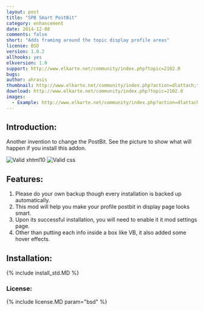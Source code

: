 ```yaml
---
layout: post
title: "SPB Smart PostBit"
category: enhancement
date: 2014-12-08
comments: false
short: "Adds framing around the topic display profile areas"
license: BSD
version: 1.0.2
allhooks: yes
elkversion: 1.0
support: http://www.elkarte.net/community/index.php?topic=2102.0
bugs:
author: ahrasis
thumbnail: http://www.elkarte.net/community/index.php?action=dlattach;topic=2102.0;attach=1964;image
download: http://www.elkarte.net/community/index.php?topic=2102.0
images:
  - Example: http://www.elkarte.net/community/index.php?action=dlattach;topic=2102.0;attach=1964;image
---
```


## Introduction:
Another invention to change the PostBit. See the picture to show what will happen if you install this addon.

![Valid xhtml10](http://validator.w3.org/images/valid_icons/valid-xhtml10)
![Valid css](http://jigsaw.w3.org/css-validator/images/vcss)

## Features:

1. Please do your own backup though every installation is backed up automatically.
2. This mod will help you make your profile postbit in display page looks smart.
3. Upon its successful installation, you will need to enable it it mod settings page.
4. Other than putting each info inside a box like VB, it also added some hover effects.

## Installation:
{% include install_std.MD %}

### License:
{% include license.MD param="bsd" %}